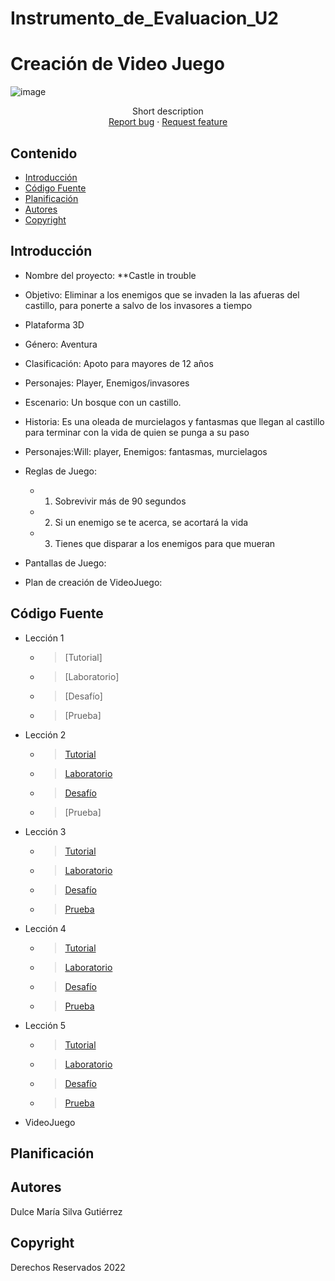 # Instrumento_de_Evaluacion_U2
# Creación de Video Juego
<p align="center"> 

![image](https://user-images.githubusercontent.com/72763529/203613017-268bdb0d-b8fc-4c7f-b6d7-f9c5923289a9.png)

<p align="center">
    Short description
    <br>
    <a href="https://reponame/issues/new?template=bug.md">Report bug</a>
    ·
    <a href="https://reponame/issues/new?template=feature.md&labels=feature">Request feature</a>
  </p>
</p>


## Contenido

- [Introducción](#introducción)
- [Código Fuente](#código-fuente)
- [Planificación](#planificación)
- [Autores](#autores)
- [Copyright](#copyright)


## Introducción

- Nombre del proyecto: **Castle in trouble
- Objetivo: Eliminar a los enemigos que se invaden la las afueras del castillo, para ponerte a salvo de los invasores a tiempo
- Plataforma 3D 
- Género: Aventura
- Clasificación: Apoto para mayores de 12 años 
- Personajes: Player, Enemigos/invasores
- Escenario: Un bosque con un castillo.
- Historia: Es una oleada de murcielagos y fantasmas que llegan al castillo para terminar con la vida de quien se punga a su paso  
- Personajes:Will: player, Enemigos: fantasmas, murcielagos
- Reglas de Juego: 
    - 1. Sobrevivir más de 90 segundos 
    - 2. Si un enemigo se te acerca, se acortará la vida
    - 3. Tienes que disparar a los enemigos para que mueran
- Pantallas de Juego:
    

- Plan de creación de VideoJuego:

## Código Fuente

* Lección 1
  * > [Tutorial]
  * > [Laboratorio]
  * > [Desafío]
  * > [Prueba]
* Lección 2
  * > [Tutorial](https://github.com/dulcesg1/Instrumento_de_Evaluacion_U1_CV/tree/master/U2_Leccion2/Assets)
  * > [Laboratorio](https://github.com/dulcesg1/Instrumento_de_Evaluacion_U1_CV/tree/master/U2_Lab2/Assets)
  * > [Desafío](https://github.com/dulcesg1/Instrumento_de_Evaluacion_U1_CV/tree/master/U2_Desafio2/Assets)
  * > [Prueba]
* Lección 3
  * > [Tutorial](https://github.com/dulcesg1/Instrumento_de_Evaluacion_U2/tree/main/Leccion_3_Export)
  * > [Laboratorio](https://github.com/dulcesg1/Instrumento_de_Evaluacion_U2/tree/main/Laboratorio_3_Export)
  * > [Desafío](https://github.com/dulcesg1/Instrumento_de_Evaluacion_U2/tree/main/Challenge_3_Export)
  * > [Prueba](https://github.com/dulcesg1/Instrumento_de_Evaluacion_U2/blob/main/Quiz_Leccion_3.PNG)
* Lección 4
  * > [Tutorial](https://github.com/dulcesg1/Instrumento_de_Evaluacion_U2/tree/main/Leccion_4_Export)
  * > [Laboratorio](https://github.com/dulcesg1/Instrumento_de_Evaluacion_U2/tree/main/Laboratorio_4_Export)
  * > [Desafío](https://github.com/dulcesg1/Instrumento_de_Evaluacion_U2/tree/main/Challenge_4_Export)
  * > [Prueba](https://github.com/dulcesg1/Instrumento_de_Evaluacion_U2/blob/main/Quiz_Leccion_4.png)
* Lección 5
  * > [Tutorial](https://github.com/dulcesg1/Instrumento_de_Evaluacion_U2/tree/main/Leccion_5_Export)
  * > [Laboratorio](https://github.com/dulcesg1/Instrumento_de_Evaluacion_U2/tree/main/Laboratorio_5_Export)
  * > [Desafío](https://github.com/dulcesg1/Instrumento_de_Evaluacion_U2/tree/main/Challenge_5_Export)
  * > [Prueba](https://github.com/dulcesg1/Instrumento_de_Evaluacion_U2/blob/main/Quiz_Leccion_5.PNG)
* VideoJuego

## Planificación



## Autores
Dulce María Silva Gutiérrez

## Copyright
Derechos Reservados 2022
